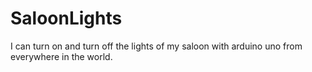 # SaloonLights
I can turn on and turn off the lights of my saloon with arduino uno from everywhere in the world.
